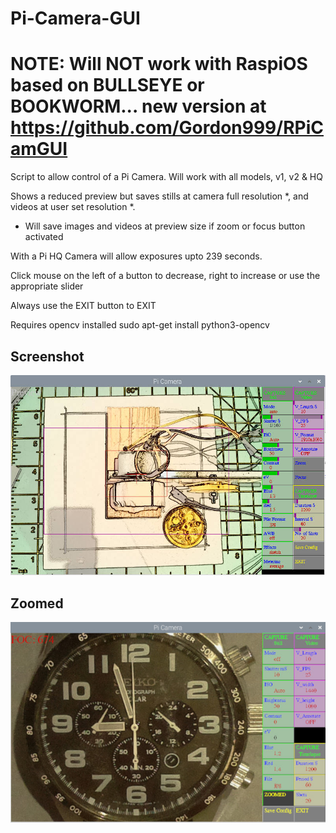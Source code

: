 # Pi-Camera-GUI

# NOTE: Will NOT work with RaspiOS based on BULLSEYE or BOOKWORM... new version at https://github.com/Gordon999/RPiCamGUI

Script to allow control of a Pi Camera. Will work with all models, v1, v2 & HQ

Shows a reduced preview but saves stills at camera full resolution *, and videos at user set resolution *.

* Will save images and videos at preview size if zoom or focus button activated

With a Pi HQ Camera will allow exposures upto 239 seconds.

Click mouse on the left of a button to decrease, right to increase or use the appropriate slider

Always use the EXIT button to EXIT

Requires opencv installed  sudo apt-get install python3-opencv

## Screenshot

![screenshot](screenshot.jpg)

## Zoomed

![screenshot](zoomed.jpg)
